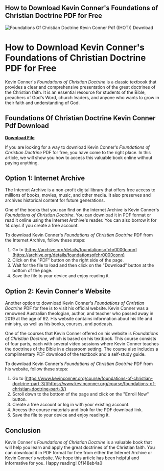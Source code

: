 ## How to Download Kevin Conner's Foundations of Christian Doctrine PDF for Free

 
![Foundations Of Christian Doctrine Kevin Conner Pdf ((HOT)) Download](https://encrypted-tbn1.gstatic.com/images?q=tbn:ANd9GcQjQsziNld83Gd9i3jVR91wlPp1ybv0PWjdiqjgM-km1WJI_H-Ig8W2Qzw)

 
# How to Download Kevin Conner's Foundations of Christian Doctrine PDF for Free
 
Kevin Conner's *Foundations of Christian Doctrine* is a classic textbook that provides a clear and comprehensive presentation of the great doctrines of the Christian faith. It is an essential resource for students of the Bible, preachers of God's Word, church leaders, and anyone who wants to grow in their faith and understanding of God.
 
## Foundations Of Christian Doctrine Kevin Conner Pdf Download


[**Download File**](https://www.google.com/url?q=https%3A%2F%2Fblltly.com%2F2tLkqr&sa=D&sntz=1&usg=AOvVaw3AykWDFXWs0khaIN0tTDdj)

 
If you are looking for a way to download Kevin Conner's *Foundations of Christian Doctrine* PDF for free, you have come to the right place. In this article, we will show you how to access this valuable book online without paying anything.
 
## Option 1: Internet Archive
 
The Internet Archive is a non-profit digital library that offers free access to millions of books, movies, music, and other media. It also preserves and archives historical content for future generations.
 
One of the books that you can find on the Internet Archive is Kevin Conner's *Foundations of Christian Doctrine*. You can download it in PDF format or read it online using the Internet Archive's reader. You can also borrow it for 14 days if you create a free account.
 
To download Kevin Conner's *Foundations of Christian Doctrine* PDF from the Internet Archive, follow these steps:
 
1. Go to [https://archive.org/details/foundationsofchr0000conn](https://archive.org/details/foundationsofchr0000conn)
2. Click on the "PDF" button on the right side of the page.
3. Wait for the file to load and then click on the "Download" button at the bottom of the page.
4. Save the file to your device and enjoy reading it.

## Option 2: Kevin Conner's Website
 
Another option to download Kevin Conner's *Foundations of Christian Doctrine* PDF for free is to visit his official website. Kevin Conner was a renowned Australian theologian, author, and teacher who passed away in 2019 at the age of 92. His website contains information about his life and ministry, as well as his books, courses, and podcasts.
 
One of the courses that Kevin Conner offered on his website is *Foundations of Christian Doctrine*, which is based on his textbook. This course consists of four parts, each with several video sessions where Kevin Conner teaches the doctrines of the Bible in a classroom setting. The course also includes a complimentary PDF download of the textbook and a self-study guide.
 
To download Kevin Conner's *Foundations of Christian Doctrine* PDF from his website, follow these steps:

1. Go to [https://www.kevinconner.org/course/foundations-of-christian-doctrine-part-3/](https://www.kevinconner.org/course/foundations-of-christian-doctrine-part-3/)
2. Scroll down to the bottom of the page and click on the "Enroll Now" button.
3. Create a free account or log in with your existing account.
4. Access the course materials and look for the PDF download link.
5. Save the file to your device and enjoy reading it.

## Conclusion
 
Kevin Conner's *Foundations of Christian Doctrine* is a valuable book that will help you learn and apply the great doctrines of the Christian faith. You can download it in PDF format for free from either the Internet Archive or Kevin Conner's website. We hope this article has been helpful and informative for you. Happy reading!
 0f148eb4a0
